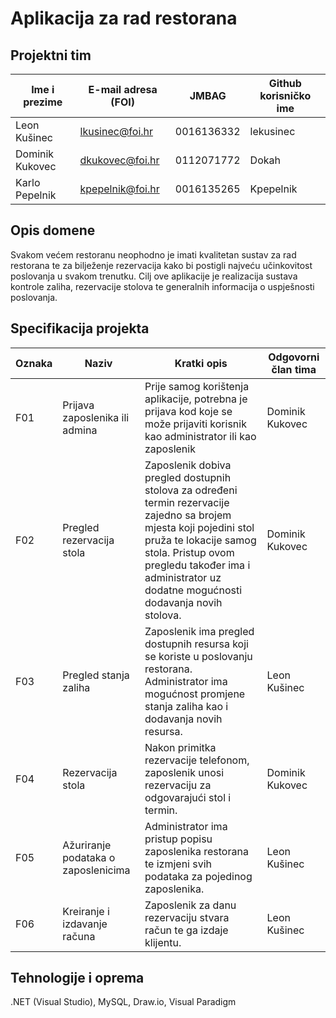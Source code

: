 # Aplikacija za rad restorana

## Projektni tim

Ime i prezime | E-mail adresa (FOI) | JMBAG | Github korisničko ime
------------  | ------------------- | ----- | ---------------------
Leon Kušinec  | lkusinec@foi.hr  | 0016136332 | lekusinec
Dominik Kukovec | dkukovec@foi.hr | 0112071772 | Dokah
Karlo Pepelnik | kpepelnik@foi.hr | 0016135265 | Kpepelnik

## Opis domene
Svakom većem restoranu neophodno je imati kvalitetan sustav za rad restorana te za bilježenje rezervacija kako bi postigli najveću učinkovitost poslovanja u svakom trenutku.
Cilj ove aplikacije je realizacija sustava kontrole zaliha, rezervacije stolova te generalnih informacija o uspješnosti poslovanja.

## Specifikacija projekta
Oznaka | Naziv | Kratki opis | Odgovorni član tima
------ | ----- | ----------- | -------------------
F01 | Prijava zaposlenika ili admina | Prije samog korištenja aplikacije, potrebna je prijava kod koje se može prijaviti korisnik kao administrator ili kao zaposlenik | Dominik Kukovec
F02 | Pregled rezervacija stola | Zaposlenik dobiva pregled dostupnih stolova za određeni termin rezervacije zajedno sa brojem mjesta koji pojedini stol pruža te lokacije samog stola. Pristup ovom pregledu također ima i administrator uz dodatne mogućnosti dodavanja novih stolova. | Dominik Kukovec
F03 | Pregled stanja zaliha | Zaposlenik ima pregled dostupnih resursa koji se koriste u poslovanju restorana. Administrator ima mogućnost promjene stanja zaliha kao i dodavanja novih resursa. | Leon Kušinec
F04 | Rezervacija stola | Nakon primitka rezervacije telefonom, zaposlenik unosi rezervaciju za odgovarajući stol i termin. | Dominik Kukovec
F05 | Ažuriranje podataka o zaposlenicima | Administrator ima pristup popisu zaposlenika restorana te izmjeni svih podataka za pojedinog zaposlenika. | Leon Kušinec
F06 | Kreiranje i izdavanje računa | Zaposlenik za danu rezervaciju stvara račun te ga izdaje klijentu. | Leon Kušinec
## Tehnologije i oprema
.NET (Visual Studio), MySQL, Draw.io, Visual Paradigm

